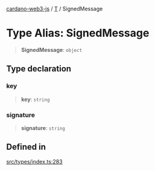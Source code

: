 [cardano-web3-js](../../../index.md) / [T](../index.md) / SignedMessage

# Type Alias: SignedMessage

> **SignedMessage**: `object`

## Type declaration

### key

> **key**: `string`

### signature

> **signature**: `string`

## Defined in

[src/types/index.ts:283](https://github.com/xray-network/cardano-web3-js/blob/0efa60054f9e70c553f4bc789b93f1afba32576f/src/types/index.ts#L283)
